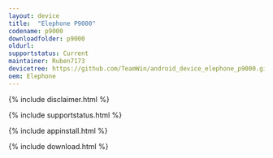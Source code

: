 ```yaml
---
layout: device
title:  "Elephone P9000"
codename: p9000
downloadfolder: p9000
oldurl:
supportstatus: Current
maintainer: Ruben7173
devicetree: https://github.com/TeamWin/android_device_elephone_p9000.git
oem: Elephone
---
```


{% include disclaimer.html %}

{% include supportstatus.html %}

{% include appinstall.html %}

{% include download.html %}
